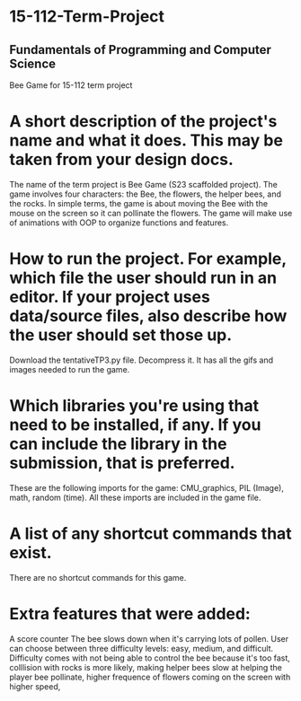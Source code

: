 # 15-112-Term-Project
## Fundamentals of Programming and Computer Science
Bee Game for 15-112 term project


# A short description of the project's name and what it does. This may be taken from your design docs.

The name of the term project is Bee Game (S23 scaffolded project). The game involves four characters: the Bee, the flowers, the helper bees, and the rocks. In simple terms, the game is about moving the Bee with the mouse on the screen so it can pollinate the flowers. The game will make use of animations with OOP to organize functions and features. 

# How to run the project. For example, which file the user should run in an editor. If your project uses data/source files, also describe how the user should set those up.
Download the tentativeTP3.py file. Decompress it. It has all the gifs and images needed to run the game.

# Which libraries you're using that need to be installed, if any. If you can include the library in the submission, that is preferred.
These are the following imports for the game: CMU_graphics, PIL (Image), math, random (time). All these imports are included in the game file.

# A list of any shortcut commands that exist. 
There are no shortcut commands for this game. 


# Extra features that were added:
A score counter
The bee slows down when it's carrying lots of pollen. 
User can choose between three difficulty levels: easy, medium, and difficult. 
Difficulty comes with not being able to control the bee because it's too fast, colllision with rocks is more likely, making helper bees slow at helping the player bee pollinate, higher frequence of flowers coming on the screen with higher speed, 


